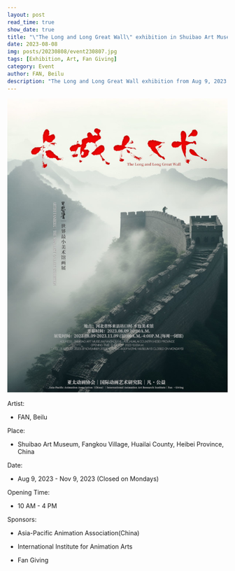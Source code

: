 ```yaml
---
layout: post
read_time: true
show_date: true
title: "\"The Long and Long Great Wall\" exhibition in Shuibao Art Museum, Hebei, China."
date: 2023-08-08
img: posts/20230808/event230807.jpg
tags: [Exhibition, Art, Fan Giving]
category: Event
author: FAN, Beilu
description: "The Long and Long Great Wall exhibition from Aug 9, 2023 to Nov 9, 2023."
---
```


![Poster](./assets/img/posts/20230808/event230807.jpg)

Artist: 
* FAN, Beilu

Place: 
* Shuibao Art Museum, Fangkou Village, Huailai County, Heibei Province, China

Date: 
* Aug 9, 2023 - Nov 9, 2023 (Closed on Mondays)

Opening Time: 
* 10 AM - 4 PM 

Sponsors: 

* Asia-Pacific Animation Association(China)

* International Institute for Animation Arts

* Fan Giving



